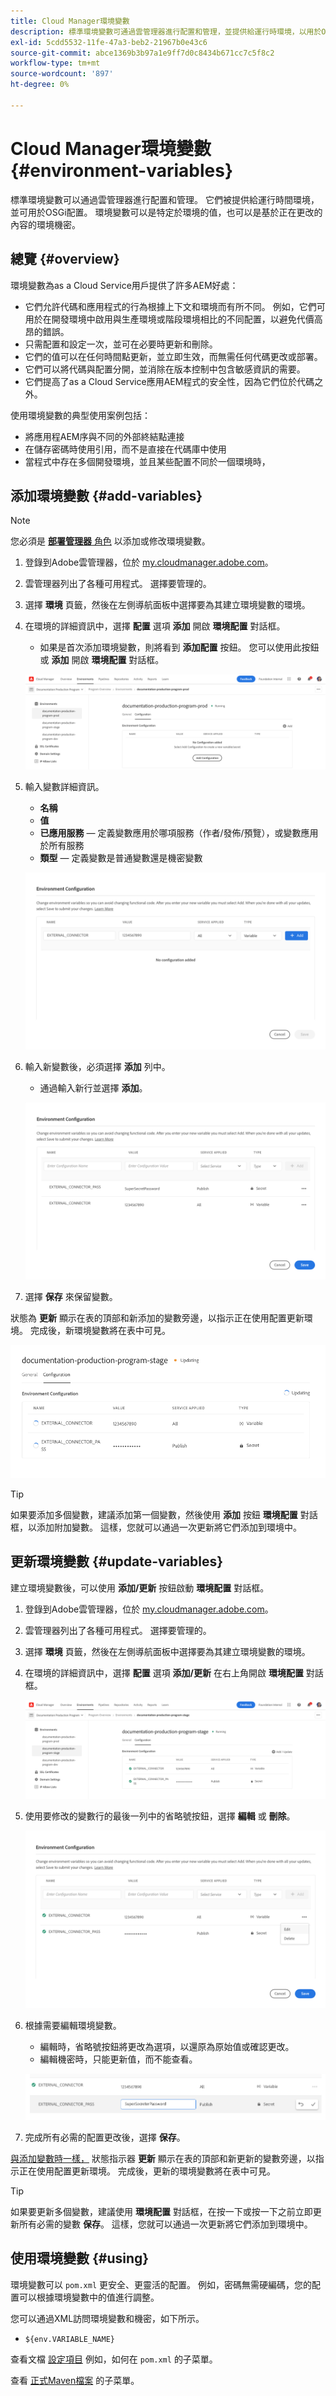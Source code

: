 ```yaml
---
title: Cloud Manager環境變數
description: 標準環境變數可通過雲管理器進行配置和管理，並提供給運行時環境，以用於OSGi配置。
exl-id: 5cdd5532-11fe-47a3-beb2-21967b0e43c6
source-git-commit: abce1369b3b97a1e9ff7d0c8434b671cc7c5f8c2
workflow-type: tm+mt
source-wordcount: '897'
ht-degree: 0%

---
```



# Cloud Manager環境變數 {#environment-variables}

標準環境變數可以通過雲管理器進行配置和管理。 它們被提供給運行時間環境，並可用於OSGi配置。 環境變數可以是特定於環境的值，也可以是基於正在更改的內容的環境機密。

## 總覽 {#overview}

環境變數為as a Cloud Service用戶提供了許多AEM好處：

* 它們允許代碼和應用程式的行為根據上下文和環境而有所不同。 例如，它們可用於在開發環境中啟用與生產環境或階段環境相比的不同配置，以避免代價高昂的錯誤。
* 只需配置和設定一次，並可在必要時更新和刪除。
* 它們的值可以在任何時間點更新，並立即生效，而無需任何代碼更改或部署。
* 它們可以將代碼與配置分開，並消除在版本控制中包含敏感資訊的需要。
* 它們提高了as a Cloud Service應用AEM程式的安全性，因為它們位於代碼之外。

使用環境變數的典型使用案例包括：

* 將應用程AEM序與不同的外部終結點連接
* 在儲存密碼時使用引用，而不是直接在代碼庫中使用
* 當程式中存在多個開發環境，並且某些配置不同於一個環境時，

## 添加環境變數 {#add-variables}

>[!NOTE]
>
>您必須是 [**部署管理器** 角色](/help/onboarding/cloud-manager-introduction.md#role-based-premissions) 以添加或修改環境變數。

1. 登錄到Adobe雲管理器，位於 [my.cloudmanager.adobe.com](https://my.cloudmanager.adobe.com/)。
1. 雲管理器列出了各種可用程式。 選擇要管理的。
1. 選擇 **環境** 頁籤，然後在左側導航面板中選擇要為其建立環境變數的環境。
1. 在環境的詳細資訊中，選擇 **配置** 選項 **添加** 開啟 **環境配置** 對話框。
   * 如果是首次添加環境變數，則將看到 **添加配置** 按鈕。 您可以使用此按鈕或 **添加** 開啟 **環境配置** 對話框。

   ![「配置」頁籤](assets/configuration-tab.png)

1. 輸入變數詳細資訊。
   * **名稱**
   * **值**
   * **已應用服務**  — 定義變數應用於哪項服務（作者/發佈/預覽），或變數應用於所有服務
   * **類型**  — 定義變數是普通變數還是機密變數

   ![添加變數](assets/add-variable.png)

1. 輸入新變數後，必須選擇 **添加** 列中。
   * 通過輸入新行並選擇 **添加**。

   ![保存變數](assets/save-variables.png)

1. 選擇 **保存** 來保留變數。

狀態為 **更新** 顯示在表的頂部和新添加的變數旁邊，以指示正在使用配置更新環境。 完成後，新環境變數將在表中可見。

![更新變數](assets/updating-variables.png)

>[!TIP]
>
>如果要添加多個變數，建議添加第一個變數，然後使用 **添加** 按鈕 **環境配置** 對話框，以添加附加變數。 這樣，您就可以通過一次更新將它們添加到環境中。

## 更新環境變數 {#update-variables}

建立環境變數後，可以使用 **添加/更新** 按鈕啟動 **環境配置** 對話框。

1. 登錄到Adobe雲管理器，位於 [my.cloudmanager.adobe.com](https://my.cloudmanager.adobe.com/)。
1. 雲管理器列出了各種可用程式。 選擇要管理的。
1. 選擇 **環境** 頁籤，然後在左側導航面板中選擇要為其建立環境變數的環境。
1. 在環境的詳細資訊中，選擇 **配置** 選項 **添加/更新** 在右上角開啟 **環境配置** 對話框。

   ![變數的「添加/更新」按鈕](assets/add-update-variables.png)

1. 使用要修改的變數行的最後一列中的省略號按鈕，選擇 **編輯** 或 **刪除**。

   ![編輯或刪除變數](assets/edit-delete-variable.png)

1. 根據需要編輯環境變數。
   * 編輯時，省略號按鈕將更改為選項，以還原為原始值或確認更改。
   * 編輯機密時，只能更新值，而不能查看。

   ![編輯變數](assets/edit-variable.png)

1. 完成所有必需的配置更改後，選擇 **保存**。

[與添加變數時一樣，](#add-variables) 狀態指示器 **更新** 顯示在表的頂部和新更新的變數旁邊，以指示正在使用配置更新環境。 完成後，更新的環境變數將在表中可見。

>[!TIP]
>
>如果要更新多個變數，建議使用 **環境配置** 對話框，在按一下或按一下之前立即更新所有必需的變數 **保存**。 這樣，您就可以通過一次更新將它們添加到環境中。

## 使用環境變數 {#using}

環境變數可以 `pom.xml` 更安全、更靈活的配置。 例如，密碼無需硬編碼，您的配置可以根據環境變數中的值進行調整。

您可以通過XML訪問環境變數和機密，如下所示。

* `${env.VARIABLE_NAME}`

查看文檔 [設定項目](/help/implementing/cloud-manager/getting-access-to-aem-in-cloud/setting-up-project.md#password-protected-maven-repository-support-password-protected-maven-repositories) 例如，如何在 `pom.xml` 的子菜單。

查看 [正式Maven檔案](https://maven.apache.org/settings.html#quick-overview) 的子菜單。
